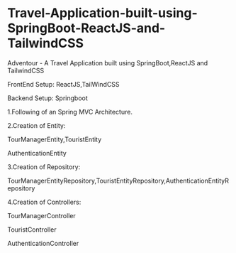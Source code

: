 # Travel-Application-built-using-SpringBoot-ReactJS-and-TailwindCSS
Adventour - A Travel Application built using SpringBoot,ReactJS and TailwindCSS

FrontEnd Setup: ReactJS,TailWindCSS

Backend Setup: Springboot 

1.Following of an Spring MVC Architecture.

2.Creation of Entity:

TourManagerEntity,TouristEntity

AuthenticationEntity

3.Creation of Repository:

TourManagerEntityRepository,TouristEntityRepository,AuthenticationEntityRepository

4.Creation of Controllers:

TourManagerController

TouristController

AuthenticationController
